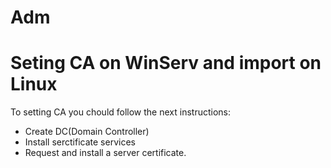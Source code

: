 # Adm

<H1> Seting CA on WinServ and import on Linux </H1>
  <p>To setting CA you chould follow the next instructions:<p>
  <ul>
   <li>Create DC(Domain Controller)</li>
   <li>Install serctificate services</li>
   <li>Request and install a server certificate.</li>
  </ul>
